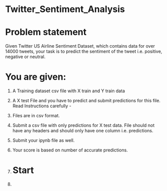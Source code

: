 # Twitter_Sentiment_Analysis
# Problem statement
Given Twitter US Airline Sentiment Dataset, which contains data for over 14000 tweets, your task is to predict the sentiment of the tweet i.e. positive, negative or neutral.

# You are given:

1. A Training dataset csv file with X train and Y train data
2. A X test File and you have to predict and submit predictions for this file.
Read Instructions carefully -

1. Files are in csv format.
2. Submit a csv file with only predictions for X test data. File should not have any headers and should only have one column i.e. predictions. 
3. Submit your ipynb file as well.
4. Your score is based on number of accurate predictions.

5. # Start
6. 

